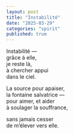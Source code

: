 ```yaml
---
layout: post
title: "Instabilité"
date: "2025-03-29"
categories: "spirit"
published: true
---
```



Instabilité —  
grâce à elle,  
je reste là,  
à chercher appui  
dans le ciel.  

La source pour apaiser,  
la fontaine salvatrice —  
pour aimer, et aider  
à soulager la souffrance,  

sans jamais cesser  
de m’élever vers elle.  
